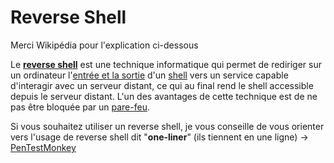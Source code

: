 # Reverse Shell

Merci Wikipédia pour l'explication ci-dessous

Le **[reverse shell](https://fr.wikipedia.org/wiki/Reverse_shell)** est une technique informatique qui permet de rediriger sur un ordinateur l'[entrée et la sortie](https://fr.wikipedia.org/wiki/Entr%C3%A9es-sorties "Entrées-sorties") d'un [shell](https://fr.wikipedia.org/wiki/Interface_syst%C3%A8me "Interface système") vers un service capable d'interagir avec un serveur distant, ce qui au final rend le shell accessible depuis le serveur distant. L'un des avantages de cette technique est de ne pas être bloquée par un [pare-feu](https://fr.wikipedia.org/wiki/Pare-feu_(informatique) "Pare-feu (informatique)").

Si vous souhaitez utiliser un reverse shell, je vous conseille de vous orienter vers l'usage de reverse shell dit "**one-liner**"  (ils tiennent en une ligne)
-> [PenTestMonkey](http://pentestmonkey.net/cheat-sheet/shells/reverse-shell-cheat-sheet)